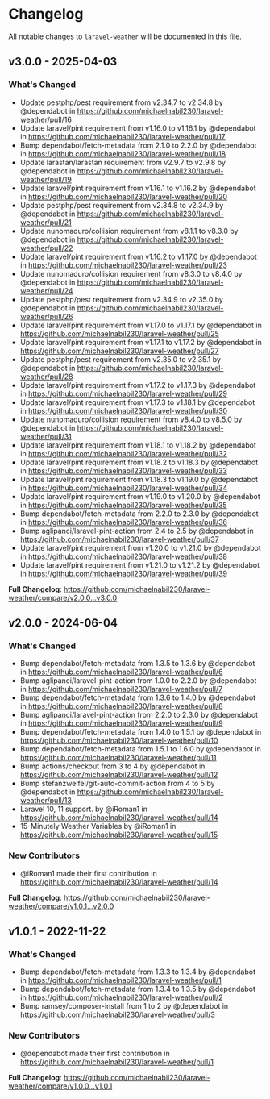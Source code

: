 # Changelog

All notable changes to `laravel-weather` will be documented in this file.

## v3.0.0 - 2025-04-03

### What's Changed

* Update pestphp/pest requirement from v2.34.7 to v2.34.8 by @dependabot in https://github.com/michaelnabil230/laravel-weather/pull/16
* Update laravel/pint requirement from v1.16.0 to v1.16.1 by @dependabot in https://github.com/michaelnabil230/laravel-weather/pull/17
* Bump dependabot/fetch-metadata from 2.1.0 to 2.2.0 by @dependabot in https://github.com/michaelnabil230/laravel-weather/pull/18
* Update larastan/larastan requirement from v2.9.7 to v2.9.8 by @dependabot in https://github.com/michaelnabil230/laravel-weather/pull/19
* Update laravel/pint requirement from v1.16.1 to v1.16.2 by @dependabot in https://github.com/michaelnabil230/laravel-weather/pull/20
* Update pestphp/pest requirement from v2.34.8 to v2.34.9 by @dependabot in https://github.com/michaelnabil230/laravel-weather/pull/21
* Update nunomaduro/collision requirement from v8.1.1 to v8.3.0 by @dependabot in https://github.com/michaelnabil230/laravel-weather/pull/22
* Update laravel/pint requirement from v1.16.2 to v1.17.0 by @dependabot in https://github.com/michaelnabil230/laravel-weather/pull/23
* Update nunomaduro/collision requirement from v8.3.0 to v8.4.0 by @dependabot in https://github.com/michaelnabil230/laravel-weather/pull/24
* Update pestphp/pest requirement from v2.34.9 to v2.35.0 by @dependabot in https://github.com/michaelnabil230/laravel-weather/pull/26
* Update laravel/pint requirement from v1.17.0 to v1.17.1 by @dependabot in https://github.com/michaelnabil230/laravel-weather/pull/25
* Update laravel/pint requirement from v1.17.1 to v1.17.2 by @dependabot in https://github.com/michaelnabil230/laravel-weather/pull/27
* Update pestphp/pest requirement from v2.35.0 to v2.35.1 by @dependabot in https://github.com/michaelnabil230/laravel-weather/pull/28
* Update laravel/pint requirement from v1.17.2 to v1.17.3 by @dependabot in https://github.com/michaelnabil230/laravel-weather/pull/29
* Update laravel/pint requirement from v1.17.3 to v1.18.1 by @dependabot in https://github.com/michaelnabil230/laravel-weather/pull/30
* Update nunomaduro/collision requirement from v8.4.0 to v8.5.0 by @dependabot in https://github.com/michaelnabil230/laravel-weather/pull/31
* Update laravel/pint requirement from v1.18.1 to v1.18.2 by @dependabot in https://github.com/michaelnabil230/laravel-weather/pull/32
* Update laravel/pint requirement from v1.18.2 to v1.18.3 by @dependabot in https://github.com/michaelnabil230/laravel-weather/pull/33
* Update laravel/pint requirement from v1.18.3 to v1.19.0 by @dependabot in https://github.com/michaelnabil230/laravel-weather/pull/34
* Update laravel/pint requirement from v1.19.0 to v1.20.0 by @dependabot in https://github.com/michaelnabil230/laravel-weather/pull/35
* Bump dependabot/fetch-metadata from 2.2.0 to 2.3.0 by @dependabot in https://github.com/michaelnabil230/laravel-weather/pull/36
* Bump aglipanci/laravel-pint-action from 2.4 to 2.5 by @dependabot in https://github.com/michaelnabil230/laravel-weather/pull/37
* Update laravel/pint requirement from v1.20.0 to v1.21.0 by @dependabot in https://github.com/michaelnabil230/laravel-weather/pull/38
* Update laravel/pint requirement from v1.21.0 to v1.21.2 by @dependabot in https://github.com/michaelnabil230/laravel-weather/pull/39

**Full Changelog**: https://github.com/michaelnabil230/laravel-weather/compare/v2.0.0...v3.0.0

## v2.0.0 - 2024-06-04

### What's Changed

* Bump dependabot/fetch-metadata from 1.3.5 to 1.3.6 by @dependabot in https://github.com/michaelnabil230/laravel-weather/pull/6
* Bump aglipanci/laravel-pint-action from 1.0.0 to 2.2.0 by @dependabot in https://github.com/michaelnabil230/laravel-weather/pull/7
* Bump dependabot/fetch-metadata from 1.3.6 to 1.4.0 by @dependabot in https://github.com/michaelnabil230/laravel-weather/pull/8
* Bump aglipanci/laravel-pint-action from 2.2.0 to 2.3.0 by @dependabot in https://github.com/michaelnabil230/laravel-weather/pull/9
* Bump dependabot/fetch-metadata from 1.4.0 to 1.5.1 by @dependabot in https://github.com/michaelnabil230/laravel-weather/pull/10
* Bump dependabot/fetch-metadata from 1.5.1 to 1.6.0 by @dependabot in https://github.com/michaelnabil230/laravel-weather/pull/11
* Bump actions/checkout from 3 to 4 by @dependabot in https://github.com/michaelnabil230/laravel-weather/pull/12
* Bump stefanzweifel/git-auto-commit-action from 4 to 5 by @dependabot in https://github.com/michaelnabil230/laravel-weather/pull/13
* Laravel 10, 11 support. by @iRoman1 in https://github.com/michaelnabil230/laravel-weather/pull/14
* 15-Minutely Weather Variables by @iRoman1 in https://github.com/michaelnabil230/laravel-weather/pull/15

### New Contributors

* @iRoman1 made their first contribution in https://github.com/michaelnabil230/laravel-weather/pull/14

**Full Changelog**: https://github.com/michaelnabil230/laravel-weather/compare/v1.0.1...v2.0.0

## v1.0.1 - 2022-11-22

### What's Changed

- Bump dependabot/fetch-metadata from 1.3.3 to 1.3.4 by @dependabot in https://github.com/michaelnabil230/laravel-weather/pull/1
- Bump dependabot/fetch-metadata from 1.3.4 to 1.3.5 by @dependabot in https://github.com/michaelnabil230/laravel-weather/pull/2
- Bump ramsey/composer-install from 1 to 2 by @dependabot in https://github.com/michaelnabil230/laravel-weather/pull/3

### New Contributors

- @dependabot made their first contribution in https://github.com/michaelnabil230/laravel-weather/pull/1

**Full Changelog**: https://github.com/michaelnabil230/laravel-weather/compare/v1.0.0...v1.0.1
